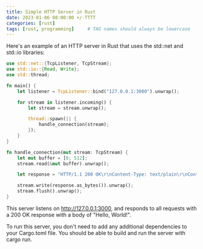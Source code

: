 ```yaml
---
title: Simple HTTP Server in Rust
date: 2023-01-06 08:00:00 +/-TTTT
categories: [rust]
tags: [rust, programming]     # TAG names should always be lowercase
---
```


Here's an example of an HTTP server in Rust that uses the std::net and std::io libraries:

```rust
use std::net::{TcpListener, TcpStream};
use std::io::{Read, Write};
use std::thread;

fn main() {
    let listener = TcpListener::bind("127.0.0.1:3000").unwrap();

    for stream in listener.incoming() {
        let stream = stream.unwrap();

        thread::spawn(|| {
            handle_connection(stream);
        });
    }
}

fn handle_connection(mut stream: TcpStream) {
    let mut buffer = [0; 512];
    stream.read(&mut buffer).unwrap();

    let response = "HTTP/1.1 200 OK\r\nContent-Type: text/plain\r\nContent-Length: 12\r\n\r\nHello, World!";

    stream.write(response.as_bytes()).unwrap();
    stream.flush().unwrap();
}
```

This server listens on http://127.0.0.1:3000, and responds to all requests with a 200 OK response with a body of "Hello, World!".

To run this server, you don't need to add any additional dependencies to your Cargo.toml file. You should be able to build and run the server with cargo run.
